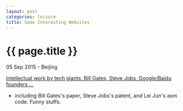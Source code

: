 ```yaml
---
layout: post
categories: leisure
title: Some Interesting Websites
---
```


{{ page.title }}
================

<p class="meta">05 Sep 2015 - Beijing</p>

[Intellectual work by tech giants: Bill Gates, Steve Jobs, Google/Baidu founders ...](https://nfil.es/U9QDwH/)
- including Bill Gates's paper, Steve Jobs's patent, and Lei Jun's asm code. Funny stuffs.
